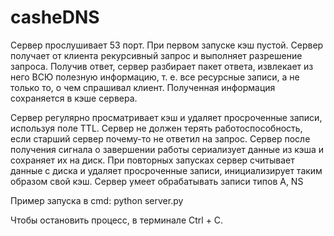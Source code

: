 # casheDNS
Сервер прослушивает 53 порт. При первом запуске кэш пустой. Сервер получает от клиента рекурсивный запрос и выполняет разрешение запроса. Получив ответ, сервер разбирает пакет ответа, извлекает из него ВСЮ полезную информацию, т. е. все ресурсные записи, а не только то, о чем спрашивал клиент. Полученная информация сохраняется в кэше сервера.

Сервер регулярно просматривает кэш и удаляет просроченные записи, используя поле TTL.
Сервер не должен терять работоспособность, если старший сервер почему-то не ответил на запрос.
Сервер после получения сигнала о завершении работы сериализует данные из кэша и сохраняет их на диск.
При повторных запусках сервер считывает данные с диска и удаляет просроченные записи, инициализирует таким образом свой кэш.
Сервер умеет обрабатывать записи типов A, NS

Пример запуска в cmd: python server.py

Чтобы остановить процесс, в терминале Ctrl + C.
